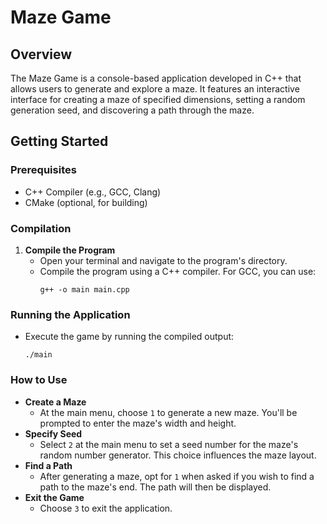 # Maze Game

## Overview
The Maze Game is a console-based application developed in C++ that allows users to generate and explore a maze. It features an interactive interface for creating a maze of specified dimensions, setting a random generation seed, and discovering a path through the maze.

## Getting Started

### Prerequisites
- C++ Compiler (e.g., GCC, Clang)
- CMake (optional, for building)

### Compilation
1. **Compile the Program**
   - Open your terminal and navigate to the program's directory.
   - Compile the program using a C++ compiler. For GCC, you can use:
     ```
     g++ -o main main.cpp
     ```

### Running the Application
- Execute the game by running the compiled output:
  ```
  ./main
  ```

### How to Use
- **Create a Maze**
  - At the main menu, choose `1` to generate a new maze. You'll be prompted to enter the maze's width and height.
- **Specify Seed**
  - Select `2` at the main menu to set a seed number for the maze's random number generator. This choice influences the maze layout.
- **Find a Path**
  - After generating a maze, opt for `1` when asked if you wish to find a path to the maze's end. The path will then be displayed.
- **Exit the Game**
  - Choose `3` to exit the application.


